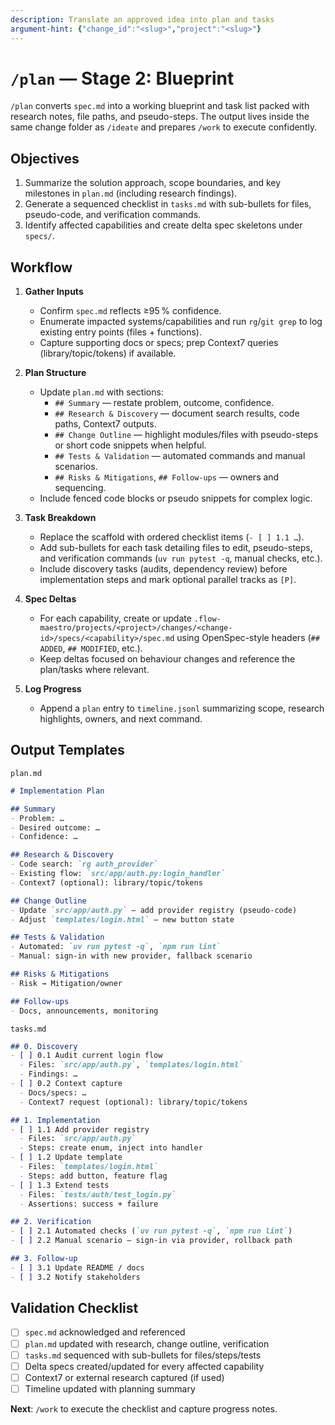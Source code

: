 ```yaml
---
description: Translate an approved idea into plan and tasks
argument-hint: {"change_id":"<slug>","project":"<slug>"}
---
```


# `/plan` — Stage 2: Blueprint

`/plan` converts `spec.md` into a working blueprint and task list packed with research notes, file paths, and pseudo-steps. The output lives inside the same change folder as `/ideate` and prepares `/work` to execute confidently.

## Objectives

1. Summarize the solution approach, scope boundaries, and key milestones in `plan.md` (including research findings).
2. Generate a sequenced checklist in `tasks.md` with sub-bullets for files, pseudo-code, and verification commands.
3. Identify affected capabilities and create delta spec skeletons under `specs/`.

## Workflow

1. **Gather Inputs**
   - Confirm `spec.md` reflects ≥95 % confidence.
   - Enumerate impacted systems/capabilities and run `rg`/`git grep` to log existing entry points (files + functions).
   - Capture supporting docs or specs; prep Context7 queries (library/topic/tokens) if available.

2. **Plan Structure**
   - Update `plan.md` with sections:
     - `## Summary` — restate problem, outcome, confidence.
     - `## Research & Discovery` — document search results, code paths, Context7 outputs.
     - `## Change Outline` — highlight modules/files with pseudo-steps or short code snippets when helpful.
     - `## Tests & Validation` — automated commands and manual scenarios.
     - `## Risks & Mitigations`, `## Follow-ups` — owners and sequencing.
   - Include fenced code blocks or pseudo snippets for complex logic.

3. **Task Breakdown**
   - Replace the scaffold with ordered checklist items (`- [ ] 1.1 …`).
   - Add sub-bullets for each task detailing files to edit, pseudo-steps, and verification commands (`uv run pytest -q`, manual checks, etc.).
   - Include discovery tasks (audits, dependency review) before implementation steps and mark optional parallel tracks as `[P]`.

4. **Spec Deltas**
   - For each capability, create or update `.flow-maestro/projects/<project>/changes/<change-id>/specs/<capability>/spec.md` using OpenSpec-style headers (`## ADDED`, `## MODIFIED`, etc.).
   - Keep deltas focused on behaviour changes and reference the plan/tasks where relevant.

5. **Log Progress**
   - Append a `plan` entry to `timeline.jsonl` summarizing scope, research highlights, owners, and next command.

## Output Templates

`plan.md`

```markdown
# Implementation Plan

## Summary
- Problem: …
- Desired outcome: …
- Confidence: …

## Research & Discovery
- Code search: `rg auth_provider`
- Existing flow: `src/app/auth.py:login_handler`
- Context7 (optional): library/topic/tokens

## Change Outline
- Update `src/app/auth.py` — add provider registry (pseudo-code)
- Adjust `templates/login.html` — new button state

## Tests & Validation
- Automated: `uv run pytest -q`, `npm run lint`
- Manual: sign-in with new provider, fallback scenario

## Risks & Mitigations
- Risk → Mitigation/owner

## Follow-ups
- Docs, announcements, monitoring
```

`tasks.md`

```markdown
## 0. Discovery
- [ ] 0.1 Audit current login flow
  - Files: `src/app/auth.py`, `templates/login.html`
  - Findings: …
- [ ] 0.2 Context capture
  - Docs/specs: …
  - Context7 request (optional): library/topic/tokens

## 1. Implementation
- [ ] 1.1 Add provider registry
  - Files: `src/app/auth.py`
  - Steps: create enum, inject into handler
- [ ] 1.2 Update template
  - Files: `templates/login.html`
  - Steps: add button, feature flag
- [ ] 1.3 Extend tests
  - Files: `tests/auth/test_login.py`
  - Assertions: success + failure

## 2. Verification
- [ ] 2.1 Automated checks (`uv run pytest -q`, `npm run lint`)
- [ ] 2.2 Manual scenario — sign-in via provider, rollback path

## 3. Follow-up
- [ ] 3.1 Update README / docs
- [ ] 3.2 Notify stakeholders
```

## Validation Checklist

- [ ] `spec.md` acknowledged and referenced
- [ ] `plan.md` updated with research, change outline, verification
- [ ] `tasks.md` sequenced with sub-bullets for files/steps/tests
- [ ] Delta specs created/updated for every affected capability
- [ ] Context7 or external research captured (if used)
- [ ] Timeline updated with planning summary

**Next**: `/work` to execute the checklist and capture progress notes.
